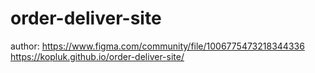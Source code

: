 # order-deliver-site
author: https://www.figma.com/community/file/1006775473218344336
 https://kopluk.github.io/order-deliver-site/

